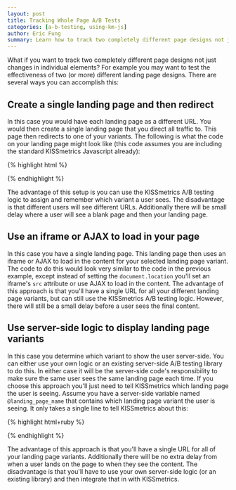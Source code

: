 ```yaml
---
layout: post
title: Tracking Whole Page A/B Tests
categories: [a-b-testing, using-km-js]
author: Eric Fung
summary: Learn how to track two completely different page designs not just changes in individual elements.
---
```

What if you want to track two completely different page designs not just changes in individual elements? For example you may want to test the effectiveness of two (or more) different landing page designs. There are several ways you can accomplish this:

## Create a single landing page and then redirect

In this case you would have each landing page as a different URL. You would then create a single landing page that you direct all traffic to. This page then redirects to one of your variants. The following is what the code on your landing page might look like (this code assumes you are including the standard KISSmetrics Javascript already):

{% highlight html %}
<script type="text/javascript">
  // Set a timeout to go to our default landing page, just in case
  
  var abTimeout1 = setTimeout(function(){
    window.location.replace("http://mysite.com/page1.html");
  }, 1500)
  
  _kmq.push(function(){
    KM.ab(
      "Landing Page", 
      ["page1.html", "page2.html", "page3.html"], 
      function(page){ // We create a callback that redirects to the page returned
        // Clear the timeout
        clearTimeout(abTimeout1);
        // Go to the page decided by the A/B test result
        window.location.replace("http://mysite.com/"+page);
      }
    );
  })
</script>
{% endhighlight %}

The advantage of this setup is you can use the KISSmetrics A/B testing logic to assign and remember which variant a user sees. The disadvantage is that different users will see different URLs. Additionally there will be small delay where a user will see a blank page and then your landing page.

## Use an iframe or AJAX to load in your page

In this case you have a single landing page. This landing page then uses an iframe or AJAX to load in the content for your selected landing page variant. The code to do this would look very similar to the code in the previous example, except instead of setting the `document.location` you'll set an iframe's `src` attribute or use AJAX to load in the content. The advantage of this approach is that you'll have a single URL for all your different landing page variants, but can still use the KISSmetrics A/B testing logic. However, there will still be a small delay before a user sees the final content.

## Use server-side logic to display landing page variants

In this case you determine which variant to show the user server-side. You can either use your own logic or an existing server-side A/B testing library to do this. In either case it will be the server-side code's responsibility to make sure the same user sees the same landing page each time. If you choose this approach you'll just need to tell KISSmetrics which landing page the user is seeing. Assume you have a server-side variable named `@landing_page_name` that contains which landing page variant the user is seeing. It only takes a single line to tell KISSmetrics about this:

{% highlight html+ruby %}
<script type="text/javascript">
  _kmq.push(["set", {"Landing Page": "<%= @landing_page_name %>"}]);
</script>
{% endhighlight %}

The advantage of this approach is that you'll have a single URL for all of your landing page variants. Additionally there will be no extra delay from when a user lands on the page to when they see the content. The disadvantage is that you'll have to use your own server-side logic (or an existing library) and then integrate that in with KISSmetrics.
